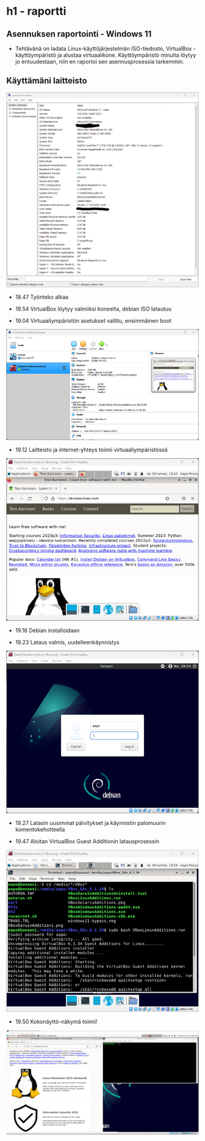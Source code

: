 # h1 - raportti
## Asennuksen raportointi - Windows 11
- Tehtävänä on ladata Linux-käyttöjärjestelmän ISO-tiedosto, VirtualBox -käyttöympäristö ja alustaa virtuaalikone. Käyttöympäristö minulta löytyy jo entuudestaan, niin en raportoi sen asennusprosessia tarkemmin.

## Käyttämäni laitteisto

![Add file: Upload](laitteisto.png)

- 18.47 Työnteko alkaa

- 18.54 VirtualBox löytyy valmiiksi koneelta, debian ISO latautuu

- 19.04 Virtuaaliympäristön asetukset valittu, ensimmäinen boot

![Add file: Upload](virtualbox.png)

- 19.12 Laitteisto ja internet-yhteys toimii virtuaaliympäristössä

![Add file: Upload](nettikuva.png)

- 19.18 Debian installoidaan

- 19.23 Lataus valmis, uudelleenkäynnistys

![Add file: Upload](login.png)

- 19.27 Latasin uusimmat päivitykset ja käynnistin palomuurin komentokehotteella

- 19.47 Aloitan VirtualBox Guest Additionin latausprosessin

![Add file: Upload](additions.png)

- 19.50 Kokonäyttö-näkymä toimii!

![Add file: Upload](fullscreen.png)

